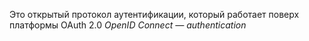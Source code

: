 Это открытый протокол аутентификации, который работает поверх платформы OAuth 2.0
_OpenID Connect — authentication_